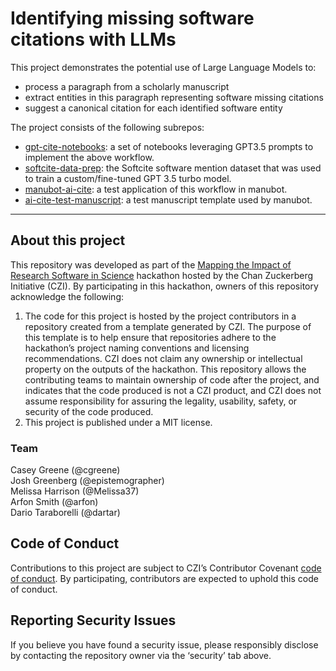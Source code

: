 # Identifying missing software citations with LLMs

This project demonstrates the potential use of Large Language Models to: 
- process a paragraph from a scholarly manuscript
- extract entities in this paragraph representing software missing citations
- suggest a canonical citation for each identified software entity 

The project consists of the following subrepos:
- [gpt-cite-notebooks](https://github.com/chpdm/gpt-cite-notebooks): a set of notebooks leveraging GPT3.5 prompts to implement the above workflow.
- [softcite-data-prep](https://github.com/chpdm/softcite-data-prep): the Softcite software mention dataset that was used to train a custom/fine-tuned GPT 3.5 turbo model.
- [manubot-ai-cite](https://github.com/cgreene/manubot-ai-cite): a test application of this workflow in manubot.
- [ai-cite-test-manuscript](https://github.com/chpdm/ai-cite-test-manuscript): a test manuscript template used by manubot.


***

## About this project

This repository was developed as part of the [Mapping the Impact of Research Software in Science](https://github.com/chanzuckerberg/software-impact-hackathon-2023) hackathon hosted by the Chan Zuckerberg Initiative (CZI). By participating in this hackathon, owners of this repository acknowledge the following:
1. The code for this project is hosted by the project contributors in a repository created from a template generated by CZI. The purpose of this template is to help ensure that repositories adhere to the hackathon’s project naming conventions and licensing recommendations.  CZI does not claim any ownership or intellectual property on the outputs of the hackathon. This repository allows the contributing teams to maintain ownership of code after the project, and indicates that the code produced is not a CZI product, and CZI does not assume responsibility for assuring the legality, usability, safety, or security of the code produced.
2. This project is published under a MIT license.

### Team

Casey Greene (@cgreene)  
Josh Greenberg (@epistemographer)  
Melissa Harrison (@Melissa37)    
Arfon Smith (@arfon)  
Dario Taraborelli (@dartar)


## Code of Conduct

Contributions to this project are subject to CZI’s Contributor Covenant [code of conduct](https://github.com/chanzuckerberg/.github/blob/master/CODE_OF_CONDUCT.md). By participating, contributors are expected to uphold this code of conduct. 

## Reporting Security Issues

If you believe you have found a security issue, please responsibly disclose by contacting the repository owner via the ‘security’ tab above.
